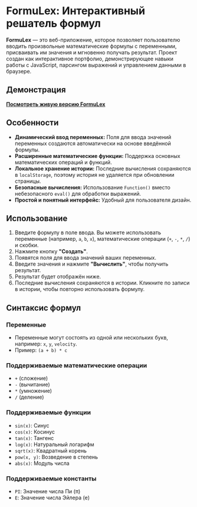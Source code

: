 # FormuLex: Интерактивный решатель формул

**FormuLex** — это веб-приложение, которое позволяет пользователю вводить произвольные математические формулы с переменными, присваивать им значения и мгновенно получать результат. Проект создан как интерактивное портфолио, демонстрирующее навыки работы с JavaScript, парсингом выражений и управлением данными в браузере.

## Демонстрация
[**Посмотреть живую версию FormuLex**](https://dizzyz7.github.io/formulax-calculator/)

## Особенности
*   **Динамический ввод переменных:** Поля для ввода значений переменных создаются автоматически на основе введённой формулы.
*   **Расширенные математические функции:** Поддержка основных математических операций и функций.
*   **Локальное хранение истории:** Последние вычисления сохраняются в `localStorage`, поэтому история не удаляется при обновлении страницы.
*   **Безопасные вычисления:** Использование `Function()` вместо небезопасного `eval()` для обработки выражений.
*   **Простой и понятный интерфейс:** Удобный для пользователя дизайн.

## Использование
1.  Введите формулу в поле ввода. Вы можете использовать переменные (например, `a`, `b`, `x`), математические операции (`+`, `-`, `*`, `/`) и скобки.
2.  Нажмите кнопку **"Создать"**.
3.  Появятся поля для ввода значений ваших переменных.
4.  Введите значения и нажмите **"Вычислить"**, чтобы получить результат.
5.  Результат будет отображён ниже.
6.  Последние вычисления сохраняются в истории. Кликните по записи в истории, чтобы повторно использовать формулу.

## Синтаксис формул
### Переменные
*   Переменные могут состоять из одной или нескольких букв, например: `x`, `y`, `velocity`.
*   Пример: `(a + b) * c`

### Поддерживаемые математические операции
*   `+` (сложение)
*   `-` (вычитание)
*   `*` (умножение)
*   `/` (деление)

### Поддерживаемые функции
*   `sin(x)`: Синус
*   `cos(x)`: Косинус
*   `tan(x)`: Тангенс
*   `log(x)`: Натуральный логарифм
*   `sqrt(x)`: Квадратный корень
*   `pow(x, y)`: Возведение в степень
*   `abs(x)`: Модуль числа

### Поддерживаемые константы
*   `PI`: Значение числа Пи (π)
*   `E`: Значение числа Эйлера (e) 
